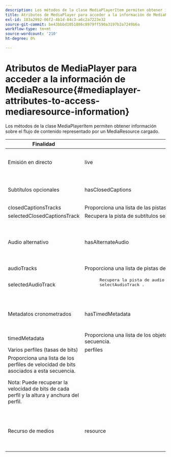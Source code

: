```yaml
---
description: Los métodos de la clase MediaPlayerItem permiten obtener información sobre el flujo de contenido representado por un MediaResource cargado.
title: Atributos de MediaPlayer para acceder a la información de MediaResource
exl-id: 183a2992-06f2-4b1d-84c3-a6c2a7223e32
source-git-commit: be43bbbd1051886c8979ff590a3197b2a7249b6a
workflow-type: tm+mt
source-wordcount: '210'
ht-degree: 0%

---
```


# Atributos de MediaPlayer para acceder a la información de MediaResource{#mediaplayer-attributes-to-access-mediaresource-information}

Los métodos de la clase MediaPlayerItem permiten obtener información sobre el flujo de contenido representado por un MediaResource cargado.

<table frame="all" colsep="1" rowsep="1" id="table_46225307CA5B4BB1869576E0B9141E38"> 
 <thead> 
  <tr rowsep="1"> 
   <th colname="1" class="entry"> Finalidad </th> 
   <th colname="2" class="entry"> Atributo </th> 
   <th colname="3" class="entry"> Descripción </th> 
  </tr> 
 </thead>
 <tbody> 
  <tr rowsep="1"> 
   <td colname="1"> Emisión en directo </td> 
   <td colname="2"> <span class="codeph"> live </span> </td> 
   <td colname="3"> True si el flujo está activo; False si es VOD. </td> 
  </tr> 
  <tr rowsep="1"> 
   <td colname="1" morerows="2"> Subtítulos opcionales </td> 
   <td colname="2"> <span class="codeph"> hasClosedCaptions </span> </td> 
   <td colname="3"> True si están disponibles las pistas de subtítulos. </td> 
  </tr> 
  <tr rowsep="1"> 
   <td colname="2"> <span class="codeph"> closedCaptionsTracks </span> </td> 
   <td colname="3"> Proporciona una lista de las pistas de subtítulos opcionales disponibles. </td> 
  </tr> 
  <tr rowsep="1"> 
   <td colname="2"> <span class="codeph"> selectedClosedCaptionsTrack </span> </td> 
   <td colname="3"> Recupera la pista de subtítulos seleccionados con <span class="codeph"> selectClosedCaptionsTrack </span>. </td> 
  </tr> 
  <tr rowsep="1"> 
   <td colname="1" morerows="2"> Audio alternativo </td> 
   <td colname="2"> <span class="codeph"> hasAlternateAudio </span> </td> 
   <td colname="3"> <p>True si el flujo tiene pistas de audio alternativas. </p> </td> 
  </tr> 
  <tr rowsep="1"> 
   <td colname="2"> <span class="codeph"> audioTracks </span> </td> 
   <td colname="3"> Proporciona una lista de pistas de audio alternativas disponibles. </td> 
  </tr> 
  <tr rowsep="1"> 
   <td colname="2"> <span class="codeph"> selectedAudioTrack </span> </td> 
   <td colname="3"> 
    <pre>
      Recupera la pista de audio seleccionada actualmente que se seleccionó con 
     <span class="codeph"> selectAudioTrack </span>. 
    </pre> </td> 
  </tr> 
  <tr rowsep="1"> 
   <td colname="1" morerows="1"> Metadatos cronometrados </td> 
   <td colname="2"> <span class="codeph"> hasTimedMetadata </span> </td> 
   <td colname="3"> True si el flujo tiene metadatos sincronizados asociados. </td> 
  </tr> 
  <tr rowsep="1"> 
   <td colname="2"> <span class="codeph"> timedMetadata </span> </td> 
   <td colname="3"> Proporciona una lista de los objetos de metadatos cronometrados asociados a la secuencia. </td> 
  </tr> 
  <tr rowsep="1"> 
   <td colname="1" morerows="1"> Varios perfiles (tasas de bits) </td> 
   <td colname="2" morerows="1"> <span class="codeph"> perfiles </span> </td> 
   <td colname="3"> </td> 
  </tr> 
  <tr rowsep="1"> 
   <td colname="3"> Proporciona una lista de los perfiles de velocidad de bits asociados a esta secuencia. <p>Nota: Puede recuperar la velocidad de bits de cada perfil y la altura y anchura del perfil. </p> </td> 
  </tr> 
  <tr rowsep="1"> 
   <td colname="1"> Recurso de medios </td> 
   <td colname="2"> <span class="codeph"> resource </span> </td> 
   <td colname="3"> Devuelve el recurso multimedia asociado a este elemento. </td> 
  </tr> 
 </tbody> 
</table>
